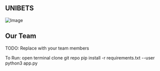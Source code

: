 ## UNIBETS
![Image](https://github.com/user-attachments/assets/832f1690-413e-4a99-8d76-93451cceffb7)
## Our Team

TODO: Replace with your team members


To Run:
open terminal clone git repo 
pip install -r requirements.txt --user
python3 app.py
